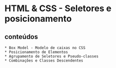 # HTML & CSS - Seletores e posicionamento

## conteúdos
    * Box Model - Modelo de caixas no CSS
    * Posicionamento de Elementos
    * Agrupamento de Seletores e Pseudo-classes
    * Combinações e Classes Descendentes

